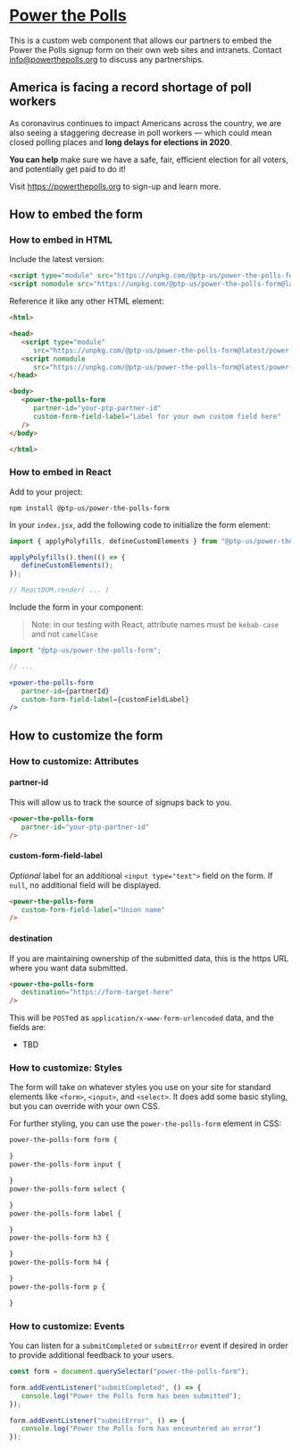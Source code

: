 # [Power the Polls](https://powerthepolls.org)

This is a custom web component that allows our partners to embed the Power the Polls signup form on their own web sites and intranets. Contact info@powerthepolls.org to discuss any partnerships.

## America is facing a record shortage of poll workers

As coronavirus continues to impact Americans across the country, we are also seeing a staggering decrease in poll workers &mdash; which could mean closed polling places and **long delays for elections in 2020**.

**You can help** make sure we have a safe, fair, efficient election for all voters, and potentially get paid to do it!

Visit https://powerthepolls.org to sign-up and learn more.

## How to embed the form

### How to embed in HTML

Include the latest version:

```html
<script type="module" src="https://unpkg.com/@ptp-us/power-the-polls-form@latest/power-the-polls-form/power-the-polls-form.esm.js"></script>
<script nomodule src="https://unpkg.com/@ptp-us/power-the-polls-form@latest/power-the-polls-form/power-the-polls-form.js"></script>
```

Reference it like any other HTML element:

```html
<html>

<head>
   <script type="module"
      src="https://unpkg.com/@ptp-us/power-the-polls-form@latest/power-the-polls-form/power-the-polls-form.esm.js"></script>
   <script nomodule
      src="https://unpkg.com/@ptp-us/power-the-polls-form@latest/power-the-polls-form/power-the-polls-form.js"></script>
</head>

<body>
   <power-the-polls-form
      partner-id="your-ptp-partner-id"
      custom-form-field-label="Label for your own custom field here"
   />
</body>

</html>
```

### How to embed in React

Add to your project:

```shell
npm install @ptp-us/power-the-polls-form
```

In your `index.jsx`, add the following code to initialize the form element:

```js
import { applyPolyfills, defineCustomElements } from "@ptp-us/power-the-polls-form/loader";

applyPolyfills().then(() => {
   defineCustomElements();
});

// ReactDOM.render( ... )
```

Include the form in your component:

> Note: in our testing with React, attribute names must be `kebab-case` and not `camelCase`

```jsx
import "@ptp-us/power-the-polls-form";

// ...

<power-the-polls-form
   partner-id={partnerId}
   custom-form-field-label={customFieldLabel}
/>
```

## How to customize the form

### How to customize: Attributes

#### partner-id

This will allow us to track the source of signups back to you.

```html
<power-the-polls-form
   partner-id="your-ptp-partner-id"
/>
```

#### custom-form-field-label

*Optional* label for an additional `<input type="text">` field on the form. If `null`, no additional field will be displayed.

```html
<power-the-polls-form
   custom-form-field-label="Union name"
/>
```

#### destination

If you are maintaining ownership of the submitted data, this is the https URL where you want data submitted.

```html
<power-the-polls-form
   destination="https://form-target-here"
/>
```

This will be `POST`ed as `application/x-www-form-urlencoded` data, and the fields are:

* TBD

### How to customize: Styles

The form will take on whatever styles you use on your site for standard elements like `<form>`, `<input>`, and `<select>`. It does add some basic styling, but you can override with your own CSS.

For further styling, you can use the `power-the-polls-form` element in CSS:

```css
power-the-polls-form form {

}
power-the-polls-form input {

}
power-the-polls-form select {

}
power-the-polls-form label {

}
power-the-polls-form h3 {

}
power-the-polls-form h4 {

}
power-the-polls-form p {

}
```

### How to customize: Events

You can listen for a `submitCompleted` or `submitError` event if desired in order to provide additional feedback to your users.

```javascript
const form = document.querySelector("power-the-polls-form");

form.addEventListener("submitCompleted", () => {
   console.log("Power the Polls form has been submitted");
});

form.addEventListener("submitError", () => {
   console.log("Power the Polls form has encountered an error")
});
```
